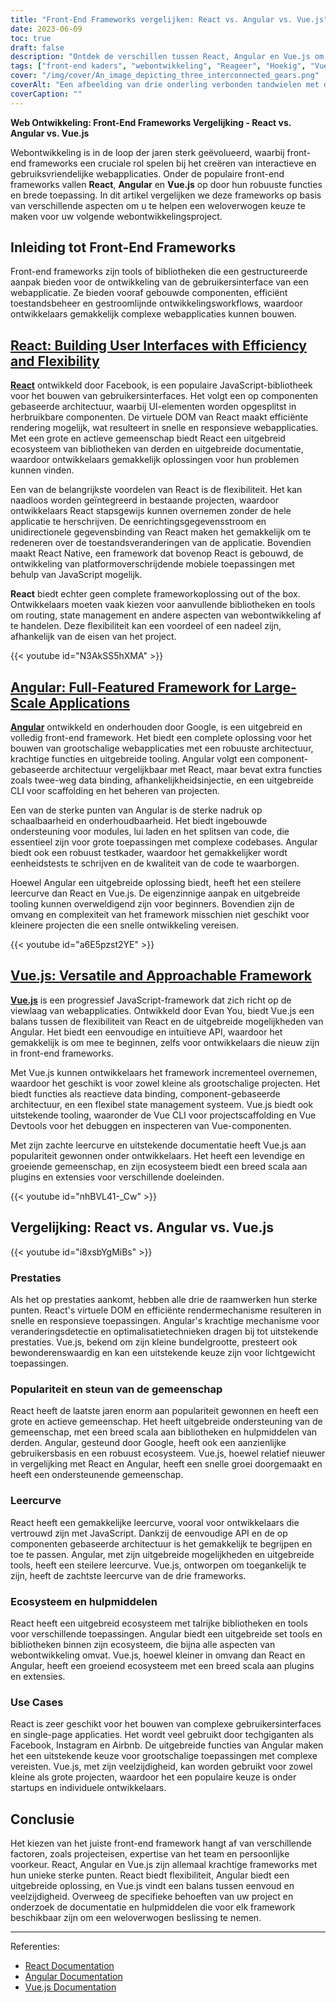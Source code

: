 ```yaml
---
title: "Front-End Frameworks vergelijken: React vs. Angular vs. Vue.js"
date: 2023-06-09
toc: true
draft: false
description: "Ontdek de verschillen tussen React, Angular en Vue.js om het juiste front-end framework te kiezen voor uw webontwikkelingsproject."
tags: ["front-end kaders", "webontwikkeling", "Reageer", "Hoekig", "Vue.js", "vergelijking van kaders", "gebruikersinterfaces", "prestatie", "populariteit", "communautaire steun", "leercurve", "ecosysteem", "gebruikssituaties", "JavaScript", "virtuele DOM", "op componenten gebaseerde architectuur", "staatsbeheer", "schaalbaarheid", "documentatie", "gereedschap", "projecteisen", "React vs. Angular", "React vs Vue.js", "Angular vs Vue.js", "front-end ontwikkeling", "kaders voor webtoepassingen", "UI-ontwikkeling", "JavaScript kaders", "tools voor webontwikkeling", "webontwikkelingstechnologieën"]
cover: "/img/cover/An_image_depicting_three_interconnected_gears.png"
coverAlt: "Een afbeelding van drie onderling verbonden tandwielen met de labels React, Angular en Vue.js"
coverCaption: ""
---
```


**Web Ontwikkeling: Front-End Frameworks Vergelijking - React vs. Angular vs. Vue.js**

Webontwikkeling is in de loop der jaren sterk geëvolueerd, waarbij front-end frameworks een cruciale rol spelen bij het creëren van interactieve en gebruiksvriendelijke webapplicaties. Onder de populaire front-end frameworks vallen **React**, **Angular** en **Vue.js** op door hun robuuste functies en brede toepassing. In dit artikel vergelijken we deze frameworks op basis van verschillende aspecten om u te helpen een weloverwogen keuze te maken voor uw volgende webontwikkelingsproject.

## Inleiding tot Front-End Frameworks

Front-end frameworks zijn tools of bibliotheken die een gestructureerde aanpak bieden voor de ontwikkeling van de gebruikersinterface van een webapplicatie. Ze bieden vooraf gebouwde componenten, efficiënt toestandsbeheer en gestroomlijnde ontwikkelingsworkflows, waardoor ontwikkelaars gemakkelijk complexe webapplicaties kunnen bouwen.

## [React: Building User Interfaces with Efficiency and Flexibility](https://reactjs.org/)

[**React**](https://reactjs.org/) ontwikkeld door Facebook, is een populaire JavaScript-bibliotheek voor het bouwen van gebruikersinterfaces. Het volgt een op componenten gebaseerde architectuur, waarbij UI-elementen worden opgesplitst in herbruikbare componenten. De virtuele DOM van React maakt efficiënte rendering mogelijk, wat resulteert in snelle en responsieve webapplicaties. Met een grote en actieve gemeenschap biedt React een uitgebreid ecosysteem van bibliotheken van derden en uitgebreide documentatie, waardoor ontwikkelaars gemakkelijk oplossingen voor hun problemen kunnen vinden.

Een van de belangrijkste voordelen van React is de flexibiliteit. Het kan naadloos worden geïntegreerd in bestaande projecten, waardoor ontwikkelaars React stapsgewijs kunnen overnemen zonder de hele applicatie te herschrijven. De eenrichtingsgegevensstroom en unidirectionele gegevensbinding van React maken het gemakkelijk om te redeneren over de toestandsveranderingen van de applicatie. Bovendien maakt React Native, een framework dat bovenop React is gebouwd, de ontwikkeling van platformoverschrijdende mobiele toepassingen met behulp van JavaScript mogelijk.

**React** biedt echter geen complete frameworkoplossing out of the box. Ontwikkelaars moeten vaak kiezen voor aanvullende bibliotheken en tools om routing, state management en andere aspecten van webontwikkeling af te handelen. Deze flexibiliteit kan een voordeel of een nadeel zijn, afhankelijk van de eisen van het project.

{{< youtube id="N3AkSS5hXMA" >}}

## [Angular: Full-Featured Framework for Large-Scale Applications](https://angular.io/)

[**Angular**](https://angular.io/) ontwikkeld en onderhouden door Google, is een uitgebreid en volledig front-end framework. Het biedt een complete oplossing voor het bouwen van grootschalige webapplicaties met een robuuste architectuur, krachtige functies en uitgebreide tooling. Angular volgt een component-gebaseerde architectuur vergelijkbaar met React, maar bevat extra functies zoals twee-weg data binding, afhankelijkheidsinjectie, en een uitgebreide CLI voor scaffolding en het beheren van projecten.

Een van de sterke punten van Angular is de sterke nadruk op schaalbaarheid en onderhoudbaarheid. Het biedt ingebouwde ondersteuning voor modules, lui laden en het splitsen van code, die essentieel zijn voor grote toepassingen met complexe codebases. Angular biedt ook een robuust testkader, waardoor het gemakkelijker wordt eenheidstests te schrijven en de kwaliteit van de code te waarborgen.

Hoewel Angular een uitgebreide oplossing biedt, heeft het een steilere leercurve dan React en Vue.js. De eigenzinnige aanpak en uitgebreide tooling kunnen overweldigend zijn voor beginners. Bovendien zijn de omvang en complexiteit van het framework misschien niet geschikt voor kleinere projecten die een snelle ontwikkeling vereisen.

{{< youtube id="a6E5pzst2YE" >}}

## [Vue.js: Versatile and Approachable Framework](https://vuejs.org/)

[**Vue.js**](https://vuejs.org/) is een progressief JavaScript-framework dat zich richt op de viewlaag van webapplicaties. Ontwikkeld door Evan You, biedt Vue.js een balans tussen de flexibiliteit van React en de uitgebreide mogelijkheden van Angular. Het biedt een eenvoudige en intuïtieve API, waardoor het gemakkelijk is om mee te beginnen, zelfs voor ontwikkelaars die nieuw zijn in front-end frameworks.

Met Vue.js kunnen ontwikkelaars het framework incrementeel overnemen, waardoor het geschikt is voor zowel kleine als grootschalige projecten. Het biedt functies als reactieve data binding, component-gebaseerde architectuur, en een flexibel state management systeem. Vue.js biedt ook uitstekende tooling, waaronder de Vue CLI voor projectscaffolding en Vue Devtools voor het debuggen en inspecteren van Vue-componenten.

Met zijn zachte leercurve en uitstekende documentatie heeft Vue.js aan populariteit gewonnen onder ontwikkelaars. Het heeft een levendige en groeiende gemeenschap, en zijn ecosysteem biedt een breed scala aan plugins en extensies voor verschillende doeleinden.

{{< youtube id="nhBVL41-_Cw" >}}

## Vergelijking: React vs. Angular vs. Vue.js

{{< youtube id="i8xsbYgMiBs" >}}

### Prestaties

Als het op prestaties aankomt, hebben alle drie de raamwerken hun sterke punten. React's virtuele DOM en efficiënte rendermechanisme resulteren in snelle en responsieve toepassingen. Angular's krachtige mechanisme voor veranderingsdetectie en optimalisatietechnieken dragen bij tot uitstekende prestaties. Vue.js, bekend om zijn kleine bundelgrootte, presteert ook bewonderenswaardig en kan een uitstekende keuze zijn voor lichtgewicht toepassingen.

### Populariteit en steun van de gemeenschap

React heeft de laatste jaren enorm aan populariteit gewonnen en heeft een grote en actieve gemeenschap. Het heeft uitgebreide ondersteuning van de gemeenschap, met een breed scala aan bibliotheken en hulpmiddelen van derden. Angular, gesteund door Google, heeft ook een aanzienlijke gebruikersbasis en een robuust ecosysteem. Vue.js, hoewel relatief nieuwer in vergelijking met React en Angular, heeft een snelle groei doorgemaakt en heeft een ondersteunende gemeenschap.

### Leercurve

React heeft een gemakkelijke leercurve, vooral voor ontwikkelaars die vertrouwd zijn met JavaScript. Dankzij de eenvoudige API en de op componenten gebaseerde architectuur is het gemakkelijk te begrijpen en toe te passen. Angular, met zijn uitgebreide mogelijkheden en uitgebreide tools, heeft een steilere leercurve. Vue.js, ontworpen om toegankelijk te zijn, heeft de zachtste leercurve van de drie frameworks.

### Ecosysteem en hulpmiddelen

React heeft een uitgebreid ecosysteem met talrijke bibliotheken en tools voor verschillende toepassingen. Angular biedt een uitgebreide set tools en bibliotheken binnen zijn ecosysteem, die bijna alle aspecten van webontwikkeling omvat. Vue.js, hoewel kleiner in omvang dan React en Angular, heeft een groeiend ecosysteem met een breed scala aan plugins en extensies.

### Use Cases

React is zeer geschikt voor het bouwen van complexe gebruikersinterfaces en single-page applicaties. Het wordt veel gebruikt door techgiganten als Facebook, Instagram en Airbnb. De uitgebreide functies van Angular maken het een uitstekende keuze voor grootschalige toepassingen met complexe vereisten. Vue.js, met zijn veelzijdigheid, kan worden gebruikt voor zowel kleine als grote projecten, waardoor het een populaire keuze is onder startups en individuele ontwikkelaars.

## Conclusie

Het kiezen van het juiste front-end framework hangt af van verschillende factoren, zoals projecteisen, expertise van het team en persoonlijke voorkeur. React, Angular en Vue.js zijn allemaal krachtige frameworks met hun unieke sterke punten. React biedt flexibiliteit, Angular biedt een uitgebreide oplossing, en Vue.js vindt een balans tussen eenvoud en veelzijdigheid. Overweeg de specifieke behoeften van uw project en onderzoek de documentatie en hulpmiddelen die voor elk framework beschikbaar zijn om een weloverwogen beslissing te nemen.

______

Referenties:
- [React Documentation](https://reactjs.org/)
- [Angular Documentation](https://angular.io/)
- [Vue.js Documentation](https://vuejs.org/)
